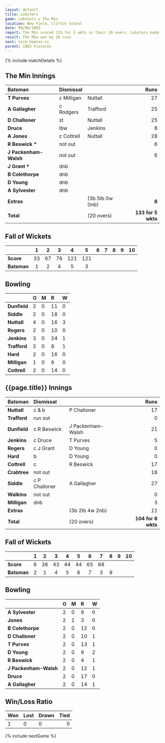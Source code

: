 ```yaml
---
layout: default
title: Lobsters
game: Lobsters v The Min
location: New Field, Clifton School
date: 09/06/1983
report: The Min scored 133 for 5 wkts in their 20 overs. Lobsters made 104 for 8 wkts in reply.
result: The Min won by 29 runs
next: nick-hoares-xi
parent: 1983 Fixtures
---
```


{% include matchDetails %}

## The Min Innings

| Batsman | Dismissal |  | Runs |
|:---|:---|---|---:|
| **T Purves** | c Milligan | Nuttall | 27 |
| **A Gallagher** | c Rodgers | Trafford | 25 |
| **D Challoner** | st | Nuttall | 25 |
| **Druce** | lbw | Jenkins | 8 |
| **A Jones** | c Cottrell | Nuttall | 28 |
| **R Beswick &#42;** | not out |  | 6 |
| **J Packenham-Walsh** | not out |  | 6 |
| **J Grant &#8224;** | dnb | | |
| **B Colethorpe** | dnb | | |
| **D Young** | dnb | | |
| **A Sylvester** | dnb | | |
| **Extras** | | (3b 5lb 0w 0nb) | **8** |
| **Total** | | (20 overs) | **133 for 5 wkts** |

## Fall of Wickets

| | 1 | 2 | 3 | 4 | 5 | 6 | 7 | 8 | 9 | 10 |
|---|:---:|:---:|:---:|:---:|:---:|:---:|:---:|:---:|:---:|:---:|
| **Score** | 33 | 67 | 76 | 121 | 121 | | | | | |
| **Batsman** | 1 | 2 | 4 | 5 | 3 | | | | | |

## Bowling

| | O | M | R | W |
|---|:---|:---|:---|:---|
| **Dunfield** | 2 | 0 | 11 | 0 |
| **Siddle** | 2 | 0 | 18 | 0 |
| **Nuttall** | 4 | 0 | 16 | 3 |
| **Rogers** | 2 | 0 | 10 | 0 |
| **Jenkins** | 3 | 0 | 24 | 1 |
| **Trafford** | 2 | 0 | 8 | 1 |
| **Hard** | 2 | 0 | 16 | 0 |
| **Milligan** | 1 | 0 | 6 | 0 |
| **Cottrell** | 2 | 0 | 14| 0 |

## {{page.title}} Innings

| Batsman | Dismissal |  | Runs |
|:---|:---|---|---:|
| **Nuttall** | c & b | P Challoner | 17 |
| **Trafford** | run out |  | 0 |
| **Dunfield** | c R Beswick | J Packenham-Walsh | 21 |
| **Jenkins** | c Druce | T Purves | 5 |
| **Rogers** | c J Grant | D Young | 0 |
| **Hard** | b | D Young | 0 |
| **Cottrell** | c | R Beswick | 17 |
| **Crabtree** | not out | | 18 |
| **Siddle** | c P Challoner | A Gallagher | 27 |
| **Walkins** | not out | | 0 |
| **Milligan** | dnb |  | 3 |
| **Extras** | | (3b 2lb 4w 2nb) | *11* |
| **Total** | | (20 overs) | **104 for 8 wkts** |

## Fall of Wickets

| | 1 | 2 | 3 | 4 | 5 | 6 | 7 | 8 | 9 | 10 |
|---|:---:|:---:|:---:|:---:|:---:|:---:|:---:|:---:|:---:|:---:|
| **Score** | 6 | 36 | 43 | 44 | 44 | 65 | 68 | | | |
| **Batsman** | 2 | 1 | 4 | 5 | 6 | 7 | 3 | 9 | | |

## Bowling

| | O | M | R | W |
|---|:---|:---|:---|:---|
| **A Sylvester** | 2 | 0 | 9 | 0 |
| **Jones** | 2 | 1 | 3 | 0 |
| **B Colethorpe** | 2 | 0 | 12 | 0 |
| **D Challoner** | 2 | 0 | 10 | 1 |
| **T Purves** | 2 | 0 | 13 | 1 |
| **D Young** | 2 | 0 | 9 | 2 |
| **R Beswick** | 2 | 0 | 4 | 1 |
| **J Packenham-Walsh** | 2 | 0 | 12 | 1 |
| **Druce** | 2 | 0 | 17 | 0 |
| **A Gallagher** | 2 | 0 | 14 | 1 |

## Win/Loss Ratio

| Won | Lost | Drawn | Tied |
|:---|:---|:---|---:|
| 1 | 0 | 0 | 0 |

{% include nextGame %}